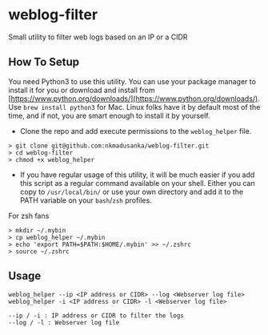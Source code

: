 # weblog-filter
Small utility to filter web logs based on an IP or a CIDR

## How To Setup

You need Python3 to use this utility. You can use your package manager to install it for you or download and install from [https://www.python.org/downloads/](https://www.python.org/downloads/). Use `brew install python3` for Mac. Linux folks have it by default most of the time, and if not, you are smart enough to install it by yourself.

- Clone the repo and add execute permissions to the `weblog_helper` file.
```
> git clone git@github.com:nkmadusanka/weblog-filter.git
> cd weblog-filter
> chmod +x weblog_helper
```
- If you have regular usage of this utility, it will be much easier if you add this script as a regular command available on your shell. Either you can copy to `/usr/local/bin/` or use your own directory and add it to the PATH variable on your `bash`/`zsh` profiles.

For zsh fans
```
> mkdir ~/.mybin
> cp weblog_helper ~/.mybin
> echo 'export PATH=$PATH:$HOME/.mybin' >> ~/.zshrc
> source ~/.zshrc
```

## Usage

```
weblog_helper --ip <IP address or CIDR> --log <Webserver log file>
weblog_helper -i <IP address or CIDR> -l <Webserver log file>

--ip / -i : IP address or CIDR to filter the logs
--log / -l : Webserver log file
```
